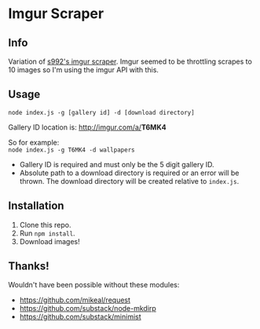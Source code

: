 # Imgur Scraper

## Info
Variation of [s992's imgur scraper](https://github.com/s992/imgur-scraper). Imgur seemed to be throttling scrapes to 10 images so I'm using the imgur API with this.

## Usage
`node index.js -g [gallery id] -d [download directory]`  

Gallery ID location is: http://imgur.com/a/<strong>T6MK4</strong>  

So for example:  
`node index.js -g T6MK4 -d wallpapers`  

* Gallery ID is required and must only be the 5 digit gallery ID.
* Absolute path to a download directory is required or an error will be thrown. The download directory will be created relative to `index.js`.

## Installation
1. Clone this repo.
2. Run `npm install`.
3. Download images!

## Thanks!
Wouldn't have been possible without these modules:

* https://github.com/mikeal/request
* https://github.com/substack/node-mkdirp
* https://github.com/substack/minimist
